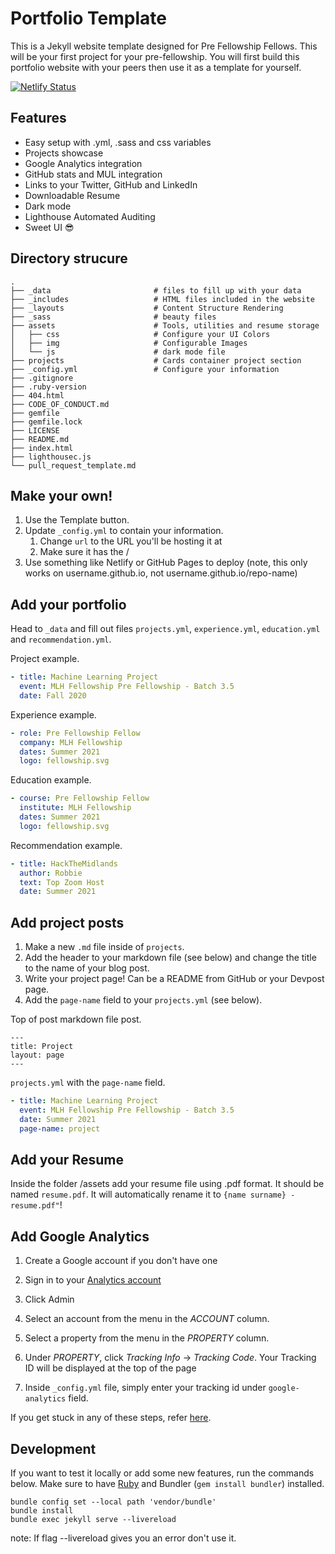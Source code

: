 # Portfolio Template

This is a Jekyll website template designed for Pre Fellowship Fellows. This will be your first project for your pre-fellowship. You will first build this portfolio website with your peers then use it as a template for yourself.

[![Netlify Status](https://api.netlify.com/api/v1/badges/3a8dce37-f16e-426c-b3f2-f9fa9faf0fb4/deploy-status)](https://app.netlify.com/sites/practically-pi-portfolio-template/deploys)

## Features

* Easy setup with .yml, .sass and css variables
* Projects showcase
* Google Analytics integration
* GitHub stats and MUL integration
* Links to your Twitter, GitHub and LinkedIn
* Downloadable Resume
* Dark mode
* Lighthouse Automated Auditing
* Sweet UI :sunglasses:

## Directory strucure

```
.
├── _data                       # files to fill up with your data
├── _includes                   # HTML files included in the website
├── _layouts                    # Content Structure Rendering
├── _sass                       # beauty files
├── assets                      # Tools, utilities and resume storage
│   ├── css                     # Configure your UI Colors
│   ├── img                     # Configurable Images
│   └── js                      # dark mode file
├── projects                    # Cards container project section
├── _config.yml                 # Configure your information
├── .gitignore
├── .ruby-version
├── 404.html
├── CODE_OF_CONDUCT.md
├── gemfile
├── gemfile.lock
├── LICENSE
├── README.md
├── index.html
├── lighthousec.js
└── pull_request_template.md
```

## Make your own!

1. Use the Template button.
2. Update `_config.yml` to contain your information.
    1. Change `url` to the URL you'll be hosting it at
    2. Make sure it has the /
3. Use something like Netlify or GitHub Pages to deploy (note, this only works on username.github.io, not username.github.io/repo-name)

## Add your portfolio

Head to `_data` and fill out files `projects.yml`, `experience.yml`, `education.yml` and `recommendation.yml`.


Project example.
```yaml
- title: Machine Learning Project
  event: MLH Fellowship Pre Fellowship - Batch 3.5
  date: Fall 2020
```

Experience example.
```yaml
- role: Pre Fellowship Fellow
  company: MLH Fellowship
  dates: Summer 2021
  logo: fellowship.svg
```

Education example.
```yaml
- course: Pre Fellowship Fellow
  institute: MLH Fellowship
  dates: Summer 2021
  logo: fellowship.svg
```

Recommendation example.
```yaml
- title: HackTheMidlands
  author: Robbie
  text: Top Zoom Host
  date: Summer 2021
```
## Add project posts

1. Make a new `.md` file inside of `projects`.
2. Add the header to your markdown file (see below) and change the title to the name of your blog post.
3. Write your project page! Can be a README from GitHub or your Devpost page.
4. Add the `page-name` field to your `projects.yml` (see below).

Top of post markdown file post.
```
---
title: Project
layout: page
---
```

`projects.yml` with the `page-name` field.

```yaml
- title: Machine Learning Project
  event: MLH Fellowship Pre Fellowship - Batch 3.5
  date: Summer 2021
  page-name: project
```

## Add your Resume

Inside the folder /assets add your resume file using .pdf format.
It should be named `resume.pdf`. It will automatically rename it to `{name surname} - resume.pdf"`!

## Add Google Analytics

1. Create a Google account if you don't have one

2. Sign in to your [Analytics account](https://analytics.google.com/)

3. Click Admin

4. Select an account from the menu in the *ACCOUNT* column.

5. Select a property from the menu in the *PROPERTY* column.
   
6. Under *PROPERTY*, click *Tracking Info* -> *Tracking Code*. Your Tracking ID will be displayed at the top of the page

7. Inside `_config.yml` file, simply enter your tracking id under `google-analytics` field.

If you get stuck in any of these steps, refer [here](https://support.google.com/analytics/answer/1008080).

## Development

If you want to test it locally or add some new features, run the commands below. Make sure to have [Ruby](https://www.ruby-lang.org/en/downloads/ "Ruby Installation") and Bundler (``gem install bundler``) installed.

```
bundle config set --local path 'vendor/bundle'
bundle install
bundle exec jekyll serve --livereload
```
note: If flag --livereload gives you an error don't use it.